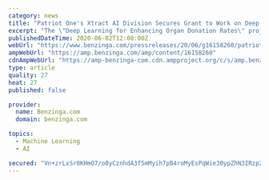 ```yaml
---
category: news
title: "Patriot One's Xtract AI Division Secures Grant to Work on Deep Learning for Enhancing Organ Donation Rates with Health Canada"
excerpt: "The \"Deep Learning for Enhancing Organ Donation Rates\" project looks to solve the problem that donation and transplantation success rates have not kept up with an increasing numbe"
publishedDateTime: 2020-06-02T12:00:00Z
webUrl: "https://www.benzinga.com/pressreleases/20/06/g16158260/patriot-ones-xtract-ai-division-secures-grant-to-work-on-deep-learning-for-enhancing-organ-donatio"
ampWebUrl: "https://amp.benzinga.com/amp/content/16158260"
cdnAmpWebUrl: "https://amp-benzinga-com.cdn.ampproject.org/c/s/amp.benzinga.com/amp/content/16158260"
type: article
quality: 27
heat: 27
published: false

provider:
  name: Benzinga.com
  domain: benzinga.com

topics:
  - Machine Learning
  - AI

secured: "Vn+zrLxSr0KHmO7/o0yCznhdA3f5mMyih7pB4roMyEsPqWie30ypZhN3IRzp2wRss7h/60wthxZHWWNzM7Mz7iGah38mM1sJW9H07QdpoU1He7VTsG35lBYan6UfzPcDiBqK4C7AccaZV77MgyaUbrHfYBjCUCaZpn7fHD7KLXaLeL2conwd2m9CloG4pbkL384F7RMScphQ6KNf2W8yMezBziXCcX6hVqx0URrZVfm4vIcqVZer0/GUHzat9noeJBJ9IGe7EledFlhaYPj51M5GBnUHAA3AwdeeeCwT2TgZlDEHErQtUYFyrZrf4hmd;gbIVj+xNe7q+Jq3Mu8bYiQ=="
---
```


